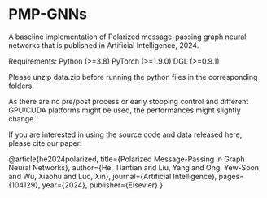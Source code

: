 # PMP-GNNs
A baseline implementation of Polarized message-passing graph neural networks that is published in Artificial Intelligence, 2024.

Requirements:
Python (>=3.8)
PyTorch (>=1.9.0)
DGL (>=0.9.1)

Please unzip data.zip before running the python files in the corresponding folders.

As there are no pre/post process or early stopping control and different GPU/CUDA platforms might be used, the performances might slightly change.

If you are interested in using the source code and data released here, please cite our paper:

@article{he2024polarized,
  title={Polarized Message-Passing in Graph Neural Networks},
  author={He, Tiantian and Liu, Yang and Ong, Yew-Soon and Wu, Xiaohu and Luo, Xin},
  journal={Artificial Intelligence},
  pages={104129},
  year={2024},
  publisher={Elsevier}
}
